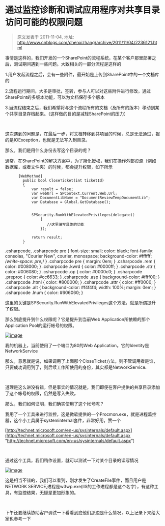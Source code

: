 # 通过监控诊断和调试应用程序对共享目录访问可能的权限问题 
> 原文发表于 2011-11-04, 地址: http://www.cnblogs.com/chenxizhang/archive/2011/11/04/2236121.html 


事情是这样的，我们开发的一个SharePoint的流程系统，在某个客户那里部署之后，测试期间遇到一些问题。大致相关的一部分流程是这样的

 1.用户发起流程之后，会有一些附件，最开始是上传到SharePoint中的一个文档库的

 2.流程运行期间，大多是审批，签转，参与人可以对这些附件进行修改，通过SharePoint的多版本功能，可以为文档保存多个版本

 3.当流程结束之后，我们希望将与这个流程所有的文档（及所有的版本）移动到某个共享目录存档起来。（这样做的目的是减轻SharePoint的压力）

  

 这次遇到的问题是，在最后一步，将文档转移到共项目的时候，总是无法通过，报的是IOException，也就是无法写入到目录。

 那么，我们是用什么身份去写这个目录的呢？

 通常，在SharePoint的解决方案中，为了简化授权，我们在操作外部资源（例如数据库，或者文件夹）的时候，都会提升权限，如下所示


```
      [WebMethod]
        public bool CloseTicket(int ticketId)
        {
            var result = false;
            var webUrl = SPContext.Current.Web.Url;
            var DocumentLibName = "DocumentReviewTempDocumentLib";
            var Database = Global.GetDatabase();


            SPSecurity.RunWithElevatedPrivileges(delegate()
                {
                   //这里编写具体的功能
                });

            return result;
        }
```


.csharpcode, .csharpcode pre
{
 font-size: small;
 color: black;
 font-family: consolas, "Courier New", courier, monospace;
 background-color: #ffffff;
 /*white-space: pre;*/
}
.csharpcode pre { margin: 0em; }
.csharpcode .rem { color: #008000; }
.csharpcode .kwrd { color: #0000ff; }
.csharpcode .str { color: #006080; }
.csharpcode .op { color: #0000c0; }
.csharpcode .preproc { color: #cc6633; }
.csharpcode .asp { background-color: #ffff00; }
.csharpcode .html { color: #800000; }
.csharpcode .attr { color: #ff0000; }
.csharpcode .alt 
{
 background-color: #f4f4f4;
 width: 100%;
 margin: 0em;
}
.csharpcode .lnum { color: #606060; }




这里的关键是SPSecurity.RunWithElevatedPrivileges这个方法，就是所谓提升了权限。


那么到底提升到什么权限呢？它是提升到当前Web Application所依赖的那个Application Pool的运行帐号的权限。


[![image](http://images.cnblogs.com/cnblogs_com/chenxizhang/201111/201111041341145645.png "image")](http://images.cnblogs.com/cnblogs_com/chenxizhang/201111/201111041341145154.png)


我的机器上，当前使用了一个端口为80的Web Application，它的Identity是NetworkService


那么，意思就是说，如果调用了上面那个CloseTicket方法，则不管调用者是谁，只要成功调用到了，则后续工作所使用的身份，其实都是NetworkService.


 


道理是这么讲没有错，但是事实的情况就是，我们即便在客户提供的共享目录添加了这个帐号的权限，仍然是写入失败。


那么，我们如何证明，我们确实使用了这个帐号呢？


我用了一个工具来进行监控，这是微软提供的一个Procmon.exe，就是进程监控器，这个小工具属于systeminternal套件，非常好用，赞一个


[http://technet.microsoft.com/en-us/sysinternals/default.aspx](http://technet.microsoft.com/en-us/sysinternals/default.aspx "http://technet.microsoft.com/en-us/sysinternals/default.aspx")


 


通过这个工具，我们稍作设置，就可以测试一下对某个目录的读写情况


[![image](http://images.cnblogs.com/cnblogs_com/chenxizhang/201111/201111041341152547.png "image")](http://images.cnblogs.com/cnblogs_com/chenxizhang/201111/201111041341146168.png)


这是相当不错的，我们可以看到，刚才发生了CreateFile事件，而且用户是NETWORK SERVICE,进程是w3wp.exe(IIS的工作进程都是这个名字），有这种工具，有监控结果，无疑是更加形象的。


 


下午还要继续协助客户调试一下看看到底他们那边是什么情况，以上记录下来给大家也参考一下


